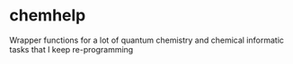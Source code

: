# chemhelp
Wrapper functions for a lot of quantum chemistry and chemical informatic tasks that I keep re-programming
